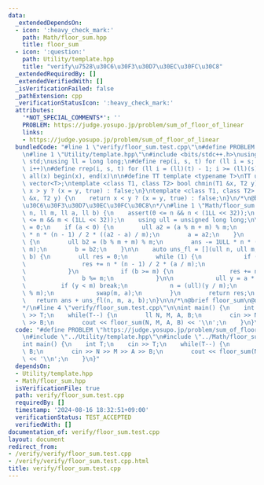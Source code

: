 ```yaml
---
data:
  _extendedDependsOn:
  - icon: ':heavy_check_mark:'
    path: Math/floor_sum.hpp
    title: floor_sum
  - icon: ':question:'
    path: Utility/template.hpp
    title: "verify\u7528\u30C6\u30F3\u30D7\u30EC\u30FC\u30C8"
  _extendedRequiredBy: []
  _extendedVerifiedWith: []
  _isVerificationFailed: false
  _pathExtension: cpp
  _verificationStatusIcon: ':heavy_check_mark:'
  attributes:
    '*NOT_SPECIAL_COMMENTS*': ''
    PROBLEM: https://judge.yosupo.jp/problem/sum_of_floor_of_linear
    links:
    - https://judge.yosupo.jp/problem/sum_of_floor_of_linear
  bundledCode: "#line 1 \"verify/floor_sum.test.cpp\"\n#define PROBLEM \"https://judge.yosupo.jp/problem/sum_of_floor_of_linear\"\
    \n#line 1 \"Utility/template.hpp\"\n#include <bits/stdc++.h>\nusing namespace\
    \ std;\nusing ll = long long;\n#define rep(i, s, t) for (ll i = s; i < (ll)(t);\
    \ i++)\n#define rrep(i, s, t) for (ll i = (ll)(t) - 1; i >= (ll)(s); i--)\n#define\
    \ all(x) begin(x), end(x)\n\n#define TT template <typename T>\nTT using vec =\
    \ vector<T>;\ntemplate <class T1, class T2> bool chmin(T1 &x, T2 y) {\n    return\
    \ x > y ? (x = y, true) : false;\n}\ntemplate <class T1, class T2> bool chmax(T1\
    \ &x, T2 y) {\n    return x < y ? (x = y, true) : false;\n}\n/*\n@brief verify\u7528\
    \u30C6\u30F3\u30D7\u30EC\u30FC\u30C8\n*/\n#line 1 \"Math/floor_sum.hpp\"\nll floor_sum(ll\
    \ n, ll m, ll a, ll b) {\n    assert(0 <= n && n < (1LL << 32));\n    assert(1\
    \ <= m && m < (1LL << 32));\n    using ull = unsigned long long;\n\n    ull ans\
    \ = 0;\n    if (a < 0) {\n        ull a2 = (a % m + m) % m;\n        ans -= 1ULL\
    \ * n * (n - 1) / 2 * ((a2 - a) / m);\n        a = a2;\n    }\n    if (b < 0)\
    \ {\n        ull b2 = (b % m + m) % m;\n        ans -= 1ULL * n * ((b2 - b) /\
    \ m);\n        b = b2;\n    }\n\n    auto uns_fl = [](ull n, ull m, ull a, ull\
    \ b) {\n        ull res = 0;\n        while (1) {\n            if (a >= m) {\n\
    \                res += n * (n - 1) / 2 * (a / m);\n                a %= m;\n\
    \            }\n            if (b >= m) {\n                res += n * (b / m);\n\
    \                b %= m;\n            }\n\n            ull y = a * n + b;\n  \
    \          if (y < m) break;\n            n = (ull)(y / m);\n            b = (ull)(y\
    \ % m);\n            swap(m, a);\n        }\n        return res;\n    };\n\n \
    \   return ans + uns_fl(n, m, a, b);\n}\n\n/*\n@brief floor_sum\n@docs doc/floor_sum.md\n\
    */\n#line 4 \"verify/floor_sum.test.cpp\"\n\nint main() {\n    int T;\n    cin\
    \ >> T;\n    while(T--) {\n        ll N, M, A, B;\n        cin >> N >> M >> A\
    \ >> B;\n        cout << floor_sum(N, M, A, B) << '\\n';\n    }\n}\n"
  code: "#define PROBLEM \"https://judge.yosupo.jp/problem/sum_of_floor_of_linear\"\
    \n#include \"../Utility/template.hpp\"\n#include \"../Math/floor_sum.hpp\"\n\n\
    int main() {\n    int T;\n    cin >> T;\n    while(T--) {\n        ll N, M, A,\
    \ B;\n        cin >> N >> M >> A >> B;\n        cout << floor_sum(N, M, A, B)\
    \ << '\\n';\n    }\n}"
  dependsOn:
  - Utility/template.hpp
  - Math/floor_sum.hpp
  isVerificationFile: true
  path: verify/floor_sum.test.cpp
  requiredBy: []
  timestamp: '2024-08-16 18:32:51+09:00'
  verificationStatus: TEST_ACCEPTED
  verifiedWith: []
documentation_of: verify/floor_sum.test.cpp
layout: document
redirect_from:
- /verify/verify/floor_sum.test.cpp
- /verify/verify/floor_sum.test.cpp.html
title: verify/floor_sum.test.cpp
---
```

